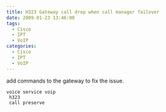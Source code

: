 ```yaml
---
title: H323 Gateway call drop when call manager failover
date: 2009-01-23 13:46:00
tags:
  - Cisco
  - IPT
  - VoIP
categories:
  - Cisco
  - IPT
  - VoIP
---
```


add commands to the gateway to fix the issue.

```
voice service voip
 h323
 call preserve
```
